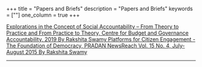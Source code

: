 +++
title = "Papers and Briefs"
description = "Papers and Briefs"
keywords = [""]
one_column = true
+++

<a href="https://www.cbgaindia.org/working-paper/4734/" class="btn btn-lg" target="_blank">
    <i class="far fa-file-alt"></i> Explorations in the Concept of Social Accountability – From Theory to Practice and From Practice to Theory, Centre for Budget and Governance Accountability, 2019 By Rakshita Swamy
</a>
<a href="http://www.pradan.net/sampark/wp-content/uploads/2019/07/Platforms-for-Citizen-Engagement-The-Foundation-of-Democracy-By-Rakshita-Swamy.pdf" class="btn btn-lg" target="_blank">
    <i class="far fa-file-alt"></i> Platforms for Citizen Engagement - The Foundation of Democracy, PRADAN NewsReach Vol. 15 No. 4, July-August 2015 By Rakshita Swamy
</a>

---
